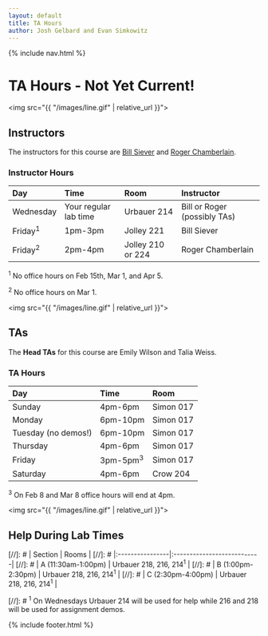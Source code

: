 ```yaml
---
layout: default
title: TA Hours
author: Josh Gelbard and Evan Simkowitz
---
```

{% include nav.html %}

# TA Hours - Not Yet Current!

<img src="{{ "/images/line.gif" | relative_url }}">

## Instructors

The instructors for this course are [Bill Siever](http://siever.info/) and [Roger Chamberlain](http://www.ccrc.wustl.edu/~roger/).

### Instructor Hours

| Day       | Time          | Room                | Instructor        |
|:-----------|:---------------|:---------------------|:-------------------|
| Wednesday | Your regular lab time | Urbauer 214 |  Bill or Roger (possibly TAs) | 
| Friday<sup>1</sup>    | 1pm-3pm       | Jolley 221          | Bill Siever       |
| Friday<sup>2</sup>       | 2pm-4pm           | Jolley 210 or 224   | Roger Chamberlain |

<sup>1</sup> No office hours on Feb 15th, Mar 1, and Apr 5.

<sup>2</sup> No office hours on Mar 1.

<img src="{{ "/images/line.gif" | relative_url }}">

## TAs

The **Head TAs** for this course are Emily Wilson and Talia Weiss.

### TA Hours

| Day                    | Time                 | Room          | 
|:------------------------|:----------------------|:---------------|
| Sunday |  4pm-6pm | Simon 017 |
| Monday | 6pm-10pm | Simon 017 |  
| Tuesday  (no demos!) | 6pm-10pm |Simon 017 | 
| Thursday | 4pm-6pm | Simon 017 | 
| Friday | 3pm-5pm<sup>3</sup> | Simon 017 | 
| Saturday | 4pm-6pm | Crow 204 | 

<sup>3</sup> On Feb 8 and Mar 8 office hours will end at 4pm. 
  
<img src="{{ "/images/line.gif" | relative_url }}">

## Help During Lab Times 
[//]: #  | Section        |   Rooms |
[//]: #  |:----------------|:---------------------------|
[//]: #  | A (11:30am-1:00pm) | Urbauer 218, 216, 214<sup>1</sup>   |
[//]: #  | B (1:00pm-2:30pm) | Urbauer 218, 216, 214<sup>1</sup>   |
[//]: #  | C (2:30pm-4:00pm) | Urbauer 218, 216, 214<sup>1</sup>   |

[//]: #  <sup>1</sup> 
On Wednesdays Urbauer 214 will be used for help while 216 and 218 will be used for assignment demos.

{% include footer.html %}
